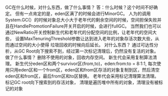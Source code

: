 GC在什么时候，对什么东西，做了什么事情？
答：什么时候？这个时间不好确定。
但有一点肯定的是，eden区满了的时候会进行MinorGC。
人为的调用System.GC(）的时候对象总大小大于老年代的剩余空间的时候，空间担保失败并且在HandlePromotionFailure开关开启的时候，会进行fullGC。
当然我们也可以通过NewRatio开关控制新生代和老年代的分配空间的比例，让老年代的空间大些，
设置MaxTenuringThreshold参数让达到进入老年的对象存活次数大些，从而通过空间的大小使得
垃圾回收的时候向后延长。
对什么东西？
通过可达性分析，从GC Root向下搜索不到，经过第一次标记清理后，仍然没有复活的对象。
做了什么事情？
删除不使用的对象，回收内存空间。
新生代会采用复制算法清理。
新生代分eden区和两个survivor区(from,to)，eden:from:to = 8:1:1,
每次使用只用eden区和一个from区，eden区和from区存活的对象复制到区，然后清空
eden区和from区，最后from区和to区替换。
老年代会采用标记清理算法清理。
标记GC root向下搜索到的存活对象，
清理是遍历堆中所有的对象，清理没有被标记的对象
